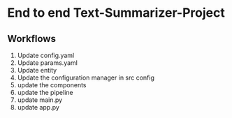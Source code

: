 # End to end Text-Summarizer-Project

## Workflows

1. Update config.yaml
2. Update params.yaml
3. Update entity
4. Update the configuration manager in src config
5. update the components
6. update the pipeline
7. update main.py
8. update app.py